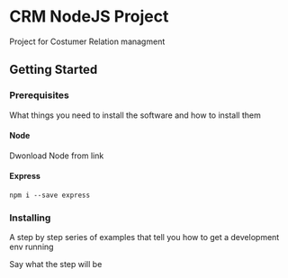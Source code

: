 # CRM NodeJS Project

Project for Costumer Relation managment 

## Getting Started


### Prerequisites

What things you need to install the software and how to install them

#### Node
Dwonload Node from link
#### Express
```
npm i --save express
```

### Installing

A step by step series of examples that tell you how to get a development env running

Say what the step will be
